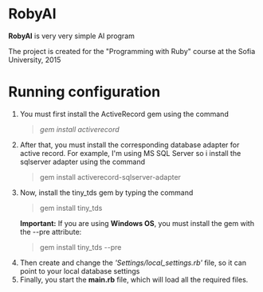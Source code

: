 RobyAI
======

<p><b>RobyAI</b> is very very simple AI program</p>
<p>The project is created for the "Programming with Ruby" course
at the Sofia University, 2015</p>

Running configuration
=====================

<ol>
<li>
You must first install the ActiveRecord gem using the command <blockquote><i>gem install activerecord</i></blockquote>
</li>
<li>
After that, you must install the corresponding database adapter for active record. For example, I'm using MS SQL Server so i install the sqlserver adapter using the command <blockquote>gem install activerecord-sqlserver-adapter</blockquote>
</li>
<li>
Now, install the tiny_tds gem by typing the command
<blockquote>gem install tiny_tds</blockquote>
<b>Important:</b> If you are using <b>Windows OS</b>, you must install the gem with the --pre attribute:
<blockquote>gem install tiny_tds --pre</blockquote>
</li>
<li>
Then create and change the <i>'Settings/local_settings.rb'</i> file, so it can point to your local database settings
</li>
<li>
Finally, you start the <b>main.rb</b> file, which will load all the required files.
</li>
</ol>
